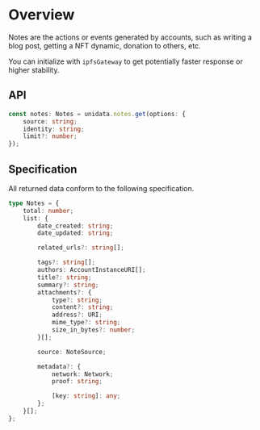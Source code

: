 # Overview

<Logos type="Notes" />

Notes are the actions or events generated by accounts, such as writing a blog post, getting a NFT dynamic, donation to others, etc.

You can initialize with `ipfsGateway` to get potentially faster response or higher stability.

## API

```ts
const notes: Notes = unidata.notes.get(options: {
    source: string;
    identity: string;
    limit?: number;
});
```

## Specification

All returned data conform to the following specification.

```ts
type Notes = {
    total: number;
    list: {
        date_created: string;
        date_updated: string;

        related_urls?: string[];

        tags?: string[];
        authors: AccountInstanceURI[];
        title?: string;
        summary?: string;
        attachments?: {
            type?: string;
            content?: string;
            address?: URI;
            mime_type?: string;
            size_in_bytes?: number;
        }[];

        source: NoteSource;

        metadata?: {
            network: Network;
            proof: string;

            [key: string]: any;
        };
    }[];
};
```
